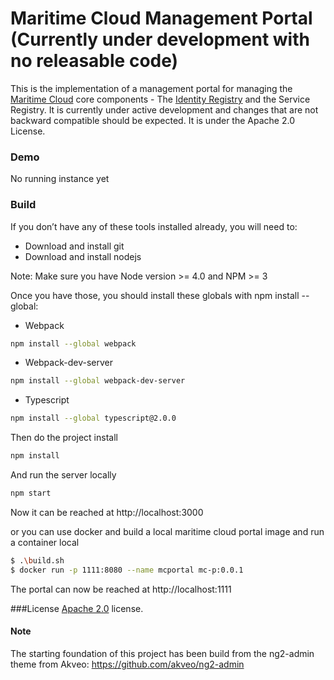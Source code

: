 # Maritime Cloud Management Portal (Currently under development with no releasable code)

This is the implementation of a management portal for managing the [Maritime Cloud](http://maritimecloud.net) core components - The [Identity Registry](https://github.com/MaritimeCloud/IdentityRegistry) and the Service Registry. It is currently under active development and changes that are not backward compatible should be expected. It is under the Apache 2.0 License.

### Demo

No running instance yet

### Build

If you don’t have any of these tools installed already, you will need to:

* Download and install git
* Download and install nodejs

Note: Make sure you have Node version >= 4.0 and NPM >= 3

Once you have those, you should install these globals with npm install --global:

* Webpack
```bash
npm install --global webpack
```

* Webpack-dev-server
```bash
npm install --global webpack-dev-server
```
* Typescript
```bash
npm install --global typescript@2.0.0
```

Then do the project install
```bash
npm install
```

And run the server locally
```bash
npm start
```

Now it can be reached at  http://localhost:3000


or you can use docker and build a local maritime cloud portal image and run a container local 
```bash
$ .\build.sh 
$ docker run -p 1111:8080 --name mcportal mc-p:0.0.1 

```

The portal can now be reached at  http://localhost:1111



###License
[Apache 2.0](LICENSE.txt) license.

#### Note

The starting foundation of this project has been build from the ng2-admin theme from Akveo: https://github.com/akveo/ng2-admin
